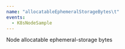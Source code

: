 ```yaml
---
name: "allocatableEphemeralStorageBytes\t"
events:
  - K8sNodeSample
---
```


Node allocatable ephemeral-storage bytes